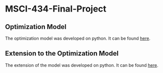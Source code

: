 # MSCI-434-Final-Project

## Optimization Model
The optimization model was developed on python. It can be found [here](https://github.com/HassanRawasia/MSCI-434-Final-Project/blob/main/MSCI434_S23_Team26_SupplyChainNetworkDesign.ipynb/).

## Extension to the Optimization Model
The extension of the model was developed on python. It can be found [here](https://github.com/HassanRawasia/MSCI-434-Final-Project/blob/main/MSCI434_S23_Team26_SupplyChainNetworkDesign_Extension.ipynb/).
